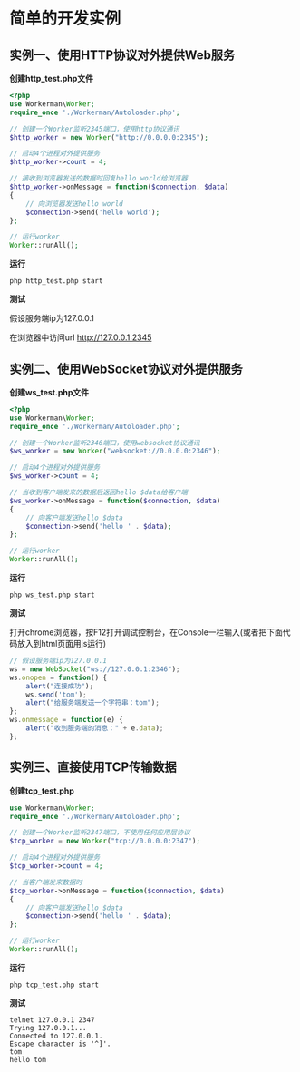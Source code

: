 # 简单的开发实例

## 实例一、使用HTTP协议对外提供Web服务
**创建http_test.php文件**
```php
<?php
use Workerman\Worker;
require_once './Workerman/Autoloader.php';

// 创建一个Worker监听2345端口，使用http协议通讯
$http_worker = new Worker("http://0.0.0.0:2345");

// 启动4个进程对外提供服务
$http_worker->count = 4;

// 接收到浏览器发送的数据时回复hello world给浏览器
$http_worker->onMessage = function($connection, $data)
{
    // 向浏览器发送hello world
    $connection->send('hello world');
};

// 运行worker
Worker::runAll();
```

**运行**
```shell
php http_test.php start

```

**测试**


假设服务端ip为127.0.0.1

在浏览器中访问url http://127.0.0.1:2345


## 实例二、使用WebSocket协议对外提供服务
**创建ws_test.php文件**
```php
<?php
use Workerman\Worker;
require_once './Workerman/Autoloader.php';

// 创建一个Worker监听2346端口，使用websocket协议通讯
$ws_worker = new Worker("websocket://0.0.0.0:2346");

// 启动4个进程对外提供服务
$ws_worker->count = 4;

// 当收到客户端发来的数据后返回hello $data给客户端
$ws_worker->onMessage = function($connection, $data)
{
    // 向客户端发送hello $data
    $connection->send('hello ' . $data);
};

// 运行worker
Worker::runAll();
```

**运行**
```shell
php ws_test.php start

```

**测试**

打开chrome浏览器，按F12打开调试控制台，在Console一栏输入(或者把下面代码放入到html页面用js运行)

```javascript
// 假设服务端ip为127.0.0.1
ws = new WebSocket("ws://127.0.0.1:2346");
ws.onopen = function() {
    alert("连接成功");
    ws.send('tom');
    alert("给服务端发送一个字符串：tom");
};
ws.onmessage = function(e) {
    alert("收到服务端的消息：" + e.data);
};
```

## 实例三、直接使用TCP传输数据
**创建tcp_test.php**

```php
use Workerman\Worker;
require_once './Workerman/Autoloader.php';

// 创建一个Worker监听2347端口，不使用任何应用层协议
$tcp_worker = new Worker("tcp://0.0.0.0:2347");

// 启动4个进程对外提供服务
$tcp_worker->count = 4;

// 当客户端发来数据时
$tcp_worker->onMessage = function($connection, $data)
{
    // 向客户端发送hello $data
    $connection->send('hello ' . $data);
};

// 运行worker
Worker::runAll();
```

**运行**

```shell
php tcp_test.php start

```

**测试**
```shell
telnet 127.0.0.1 2347
Trying 127.0.0.1...
Connected to 127.0.0.1.
Escape character is '^]'.
tom
hello tom
```
